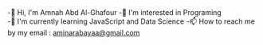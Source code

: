 ## 
-👋 Hi, I'm Amnah Abd Al-Ghafour 
-👀 I'm interested in Programing  
-🌱 I'm currently learning JavaScript and Data Science 
-📫 How to reach me by my email : 
    aminarabayaa@gmail.com 

<!--
**thawra332/thawra332** is a ✨ _special_ ✨ repository because its `README.md` (this file) appears on your GitHub profile.

Here are some ideas to get you started:

- 🔭 I’m currently working on ...
- 🌱 I’m currently learning ...
- 👯 I’m looking to collaborate on ...
- 🤔 I’m looking for help with ...
- 💬 Ask me about ...
- 📫 How to reach me: ...
- 😄 Pronouns: ...
- ⚡ Fun fact: ...
-->
